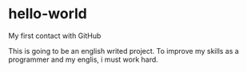 # hello-world

My first contact with GitHub

This is going to be an english writed project. To improve my skills as a programmer and my englis, i must work hard.
